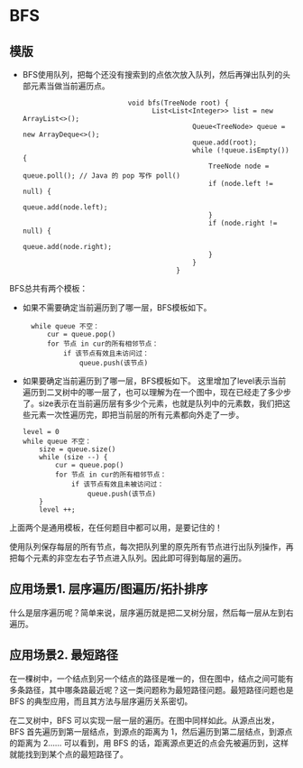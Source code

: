 # BFS
## 模版
* BFS使用队列，把每个还没有搜索到的点依次放入队列，然后再弹出队列的头部元素当做当前遍历点。


                                void bfs(TreeNode root) {
                                      List<List<Integer>> list = new ArrayList<>();
                                                Queue<TreeNode> queue = new ArrayDeque<>();
                                                queue.add(root);
                                                while (!queue.isEmpty()) {
                                                    TreeNode node = queue.poll(); // Java 的 pop 写作 poll()
                                                    if (node.left != null) {
                                                        queue.add(node.left);
                                                    }
                                                    if (node.right != null) {
                                                        queue.add(node.right);
                                                    }
                                                }
                                            }

BFS总共有两个模板：

* 如果不需要确定当前遍历到了哪一层，BFS模板如下。

        while queue 不空：
            cur = queue.pop()
            for 节点 in cur的所有相邻节点：
                if 该节点有效且未访问过：
                    queue.push(该节点)
* 如果要确定当前遍历到了哪一层，BFS模板如下。
这里增加了level表示当前遍历到二叉树中的哪一层了，也可以理解为在一个图中，现在已经走了多少步了。size表示在当前遍历层有多少个元素，也就是队列中的元素数，我们把这些元素一次性遍历完，即把当前层的所有元素都向外走了一步。

      level = 0
      while queue 不空：
          size = queue.size()
          while (size --) {
              cur = queue.pop()
              for 节点 in cur的所有相邻节点：
                  if 该节点有效且未被访问过：
                      queue.push(该节点)
          }
          level ++;
          
上面两个是通用模板，在任何题目中都可以用，是要记住的！

使用队列保存每层的所有节点，每次把队列里的原先所有节点进行出队列操作，再把每个元素的非空左右子节点进入队列。因此即可得到每层的遍历。



## 应用场景1. 层序遍历/图遍历/拓扑排序
什么是层序遍历呢？简单来说，层序遍历就是把二叉树分层，然后每一层从左到右遍历。


## 应用场景2. 最短路径

在一棵树中，一个结点到另一个结点的路径是唯一的，但在图中，结点之间可能有多条路径，其中哪条路最近呢？这一类问题称为最短路径问题。最短路径问题也是 BFS 的典型应用，而且其方法与层序遍历关系密切。

在二叉树中，BFS 可以实现一层一层的遍历。在图中同样如此。从源点出发，BFS 首先遍历到第一层结点，到源点的距离为 1，然后遍历到第二层结点，到源点的距离为 2…… 可以看到，用 BFS 的话，距离源点更近的点会先被遍历到，这样就能找到到某个点的最短路径了。


